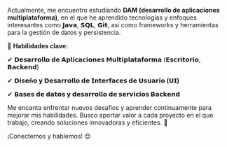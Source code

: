 Actualmente, me encuentro estudiando **DAM (desarrollo de aplicaciones multiplataforma)**, en el que he aprendido tecnologías y enfoques interesantes como 𝗝𝗮𝘃𝗮, 𝗦𝗤𝗟, 𝗚𝗶𝘁, así como frameworks y herramientas para la gestión de datos y persistencia.

📌 **Habilidades clave:**

✔ **𝗗𝗲𝘀𝗮𝗿𝗿𝗼𝗹𝗹𝗼 𝗱𝗲 𝗔𝗽𝗹𝗶𝗰𝗮𝗰𝗶𝗼𝗻𝗲𝘀 𝗠𝘂𝗹𝘁𝗶𝗽𝗹𝗮𝘁𝗮𝗳𝗼𝗿𝗺𝗮** (𝗘𝘀𝗰𝗿𝗶𝘁𝗼𝗿𝗶𝗼, 𝗕𝗮𝗰𝗸𝗲𝗻𝗱)

✔ **𝗗𝗶𝘀𝗲ñ𝗼 𝘆 𝗗𝗲𝘀𝗮𝗿𝗿𝗼𝗹𝗹𝗼 𝗱𝗲 𝗜𝗻𝘁𝗲𝗿𝗳𝗮𝗰𝗲𝘀 𝗱𝗲 𝗨𝘀𝘂𝗮𝗿𝗶𝗼 (𝗨𝗜)**

✔ **𝗕𝗮𝘀𝗲𝘀 𝗱𝗲 𝗱𝗮𝘁𝗼𝘀 𝘆 𝗱𝗲𝘀𝗮𝗿𝗿𝗼𝗹𝗹𝗼 𝗱𝗲 𝘀𝗲𝗿𝘃𝗶𝗰𝗶𝗼𝘀 𝗕𝗮𝗰𝗸𝗲𝗻𝗱**

Me encanta enfrentar nuevos desafíos y aprender continuamente para mejorar mis habilidades. Busco aportar valor a cada proyecto en el que trabajo, creando soluciones innovadoras y eficientes. 🚀

¡Conectemos y hablemos! 😊

